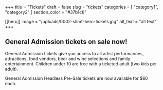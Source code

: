 +++
title = "Tickets"
draft = false
slug = "tickets"
categories = [ "category1", "category2" ]
section_color = "#37b1c8"

[[hero]]
image = "/uploads/0002-shmf-hero-tickets.jpg"
alt_text = "alt text"
+++
## General Admission tickets on sale now!

General Admission tickets give you access to all artist performances, attractions, food vendors, beer and wine selections and family entertainment. Children under 10 are free with a ticketed adult (two kids per adult).

General Admission Headless Pre-Sale tickets are now available for $60 each.